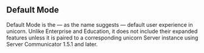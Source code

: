 ## Default Mode
Default Mode is the — as the name suggests — default user experience in unicorn. Unlike Enterprise and Education, it does not include their expanded features unless it is paired to a corresponding unicorn Server instance using Server Communicator 1.5.1 and later.
